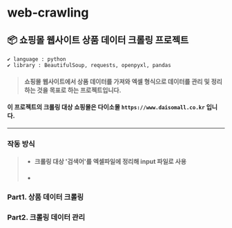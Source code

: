 # web-crawling

## 📦 쇼핑몰 웹사이트 상품 데이터 크롤링 프로젝트

```
✔ language : python
✔ library : BeautifulSoup, requests, openpyxl, pandas
```

> #### 쇼핑몰 웹사이트에서 상품 데이터를 가져와 엑셀 형식으로 데이터를 관리 및 정리하는 것을 목표로 하는 프로젝트입니다.

#### 이 프로젝트의 크롤링 대상 쇼핑몰은 다이소몰 ```https://www.daisomall.co.kr``` 입니다.

***
### 작동 방식
>- #### 크롤링 대상 '검색어'를 엑셀파일에 정리해 input 파일로 사용
>- #### 

### Part1. 상품 데이터 크롤링

### Part2. 크롤링 데이터 관리
